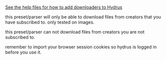 [See the help files for how to add downloaders to Hydrus](https://hydrusnetwork.github.io/hydrus/help/adding_new_downloaders.html)

this preset/parser will only be able to download files from creators that you have subscribed to. only tested on images.

this preset/parser can not download files from creators you are not subscribed to.

remember to import your browser session cookies so hydrus is logged in before you use it.
